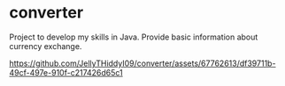 # converter

Project to develop my skills in Java.
Provide basic information about currency exchange.

https://github.com/JellyTHiddyI09/converter/assets/67762613/df39711b-49cf-497e-910f-c217426d65c1

